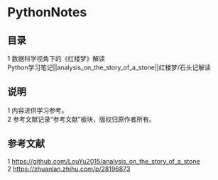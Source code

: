 # PythonNotes
## 目录
1 数据科学视角下的《红楼梦》解读  
  Python学习笔记||analysis_on_the_story_of_a_stone||红楼梦/石头记解读  

## 说明
1 内容进供学习参考。  
2 参考文献记录“参考文献”板块，版权归原作者所有。  

## 参考文献
1 https://github.com/LouYu2015/analysis_on_the_story_of_a_stone  
2 https://zhuanlan.zhihu.com/p/28196873  
